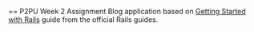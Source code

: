 == P2PU Week 2 Assignment
Blog application based on [Getting Started with Rails](http://example.com/ "Getting Started with Rails") guide from the official Rails guides.
